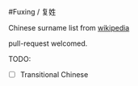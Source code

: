 #Fuxing / 复姓

Chinese surname list from [wikipedia](http://zh.wikipedia.org/zh/%E8%A4%87%E5%A7%93)

pull-request welcomed.

TODO:

- [  ] Transitional Chinese
